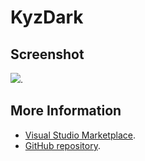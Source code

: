 # KyzDark



## Screenshot
![](https://raw.githubusercontent.com/gerane/VSCodeThemes/master/gerane.Theme-KyzDark/screenshot.png).


## More Information
* [Visual Studio Marketplace](https://marketplace.visualstudio.com/items/gerane.Theme-KyzDark).
* [GitHub repository](https://github.com/gerane/VSCodeThemes).

